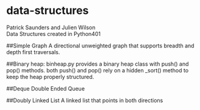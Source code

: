 # data-structures
Patrick Saunders and Julien Wilson
<br>
Data Structures created in Python401

##Simple Graph
A directional unweighted graph that supports breadth and depth first traversals.

##Binary heap:
binheap.py provides a binary heap class with push() and pop() methods.
both push() and pop() rely on a hidden _sort() method to keep the heap
properly structured.

##Deque
Double Ended Queue

##Doubly Linked List
A linked list that points in both directions
